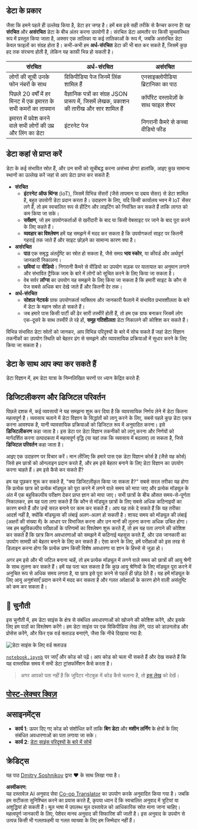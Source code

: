 <!--
CO_OP_TRANSLATOR_METADATA:
{
  "original_hash": "2583a9894af7123b2fcae3376b14c035",
  "translation_date": "2025-08-23T23:57:46+00:00",
  "source_file": "1-Introduction/01-defining-data-science/README.md",
  "language_code": "hi"
}
-->
## डेटा के प्रकार

जैसा कि हमने पहले ही उल्लेख किया है, डेटा हर जगह है। हमें बस इसे सही तरीके से कैप्चर करना है! यह **संरचित** और **असंरचित** डेटा के बीच अंतर करना उपयोगी है। संरचित डेटा आमतौर पर किसी सुव्यवस्थित रूप में प्रस्तुत किया जाता है, अक्सर एक तालिका या कई तालिकाओं के रूप में, जबकि असंरचित डेटा केवल फाइलों का संग्रह होता है। कभी-कभी हम **अर्ध-संरचित** डेटा की भी बात कर सकते हैं, जिसमें कुछ हद तक संरचना होती है, लेकिन यह काफी भिन्न हो सकती है।

| संरचित                                                                      | अर्ध-संरचित                                                                                   | असंरचित                              |
| ---------------------------------------------------------------------------- | ---------------------------------------------------------------------------------------------- | ------------------------------------- |
| लोगों की सूची उनके फोन नंबरों के साथ                                         | विकिपीडिया पेज जिनमें लिंक शामिल हैं                                                           | एनसाइक्लोपीडिया ब्रिटानिका का पाठ    |
| पिछले 20 वर्षों में हर मिनट में एक इमारत के सभी कमरों का तापमान               | वैज्ञानिक पत्रों का संग्रह JSON प्रारूप में, जिसमें लेखक, प्रकाशन की तारीख और सार शामिल हैं    | कॉर्पोरेट दस्तावेज़ों के साथ फाइल शेयर |
| इमारत में प्रवेश करने वाले सभी लोगों की उम्र और लिंग का डेटा                 | इंटरनेट पेज                                                                                   | निगरानी कैमरे से कच्चा वीडियो फीड    |

## डेटा कहां से प्राप्त करें

डेटा के कई संभावित स्रोत हैं, और उन सभी को सूचीबद्ध करना असंभव होगा! हालांकि, आइए कुछ सामान्य स्थानों का उल्लेख करें जहां से आप डेटा प्राप्त कर सकते हैं:

* **संरचित**
  - **इंटरनेट ऑफ थिंग्स** (IoT), जिसमें विभिन्न सेंसरों (जैसे तापमान या दबाव सेंसर) से डेटा शामिल है, बहुत उपयोगी डेटा प्रदान करता है। उदाहरण के लिए, यदि किसी कार्यालय भवन में IoT सेंसर लगे हैं, तो हम स्वचालित रूप से हीटिंग और लाइटिंग को नियंत्रित कर सकते हैं ताकि लागत को कम किया जा सके।
  - **सर्वेक्षण**, जो हम उपयोगकर्ताओं से खरीदारी के बाद या किसी वेबसाइट पर जाने के बाद पूरा करने के लिए कहते हैं।
  - **व्यवहार का विश्लेषण** हमें यह समझने में मदद कर सकता है कि उपयोगकर्ता साइट पर कितनी गहराई तक जाते हैं और साइट छोड़ने का सामान्य कारण क्या है।
* **असंरचित**
  - **पाठ** एक समृद्ध अंतर्दृष्टि का स्रोत हो सकता है, जैसे समग्र **भाव स्कोर**, या कीवर्ड और अर्थपूर्ण जानकारी निकालना।
  - **छवियां** या **वीडियो**। निगरानी कैमरे से वीडियो का उपयोग सड़क पर यातायात का अनुमान लगाने और संभावित ट्रैफिक जाम के बारे में लोगों को सूचित करने के लिए किया जा सकता है।
  - वेब सर्वर **लॉग्स** का उपयोग यह समझने के लिए किया जा सकता है कि हमारी साइट के कौन से पेज सबसे अधिक बार देखे जाते हैं और कितनी देर तक।
* **अर्ध-संरचित**
  - **सोशल नेटवर्क** ग्राफ उपयोगकर्ता व्यक्तित्व और जानकारी फैलाने में संभावित प्रभावशीलता के बारे में डेटा के महान स्रोत हो सकते हैं।
  - जब हमारे पास किसी पार्टी की ढेर सारी तस्वीरें होती हैं, तो हम एक ग्राफ बनाकर जिसमें लोग एक-दूसरे के साथ तस्वीरें ले रहे हों, **समूह गतिशीलता** डेटा निकालने की कोशिश कर सकते हैं।

विभिन्न संभावित डेटा स्रोतों को जानकर, आप विभिन्न परिदृश्यों के बारे में सोच सकते हैं जहां डेटा विज्ञान तकनीकों का उपयोग स्थिति को बेहतर ढंग से समझने और व्यावसायिक प्रक्रियाओं में सुधार करने के लिए किया जा सकता है।

## डेटा के साथ आप क्या कर सकते हैं

डेटा विज्ञान में, हम डेटा यात्रा के निम्नलिखित चरणों पर ध्यान केंद्रित करते हैं:

## डिजिटलीकरण और डिजिटल परिवर्तन

पिछले दशक में, कई व्यवसायों ने यह समझना शुरू कर दिया है कि व्यावसायिक निर्णय लेने में डेटा कितना महत्वपूर्ण है। व्यवसाय चलाने में डेटा विज्ञान के सिद्धांतों को लागू करने के लिए, सबसे पहले कुछ डेटा एकत्र करना आवश्यक है, यानी व्यावसायिक प्रक्रियाओं को डिजिटल रूप में अनुवादित करना। इसे **डिजिटलीकरण** कहा जाता है। इस डेटा पर डेटा विज्ञान तकनीकों को लागू करना और निर्णयों को मार्गदर्शित करना उत्पादकता में महत्वपूर्ण वृद्धि (या यहां तक कि व्यवसाय में बदलाव) ला सकता है, जिसे **डिजिटल परिवर्तन** कहा जाता है।

आइए एक उदाहरण पर विचार करें। मान लीजिए कि हमारे पास एक डेटा विज्ञान कोर्स है (जैसे यह कोर्स) जिसे हम छात्रों को ऑनलाइन प्रदान करते हैं, और हम इसे बेहतर बनाने के लिए डेटा विज्ञान का उपयोग करना चाहते हैं। हम इसे कैसे कर सकते हैं?

हम यह पूछकर शुरू कर सकते हैं, "क्या डिजिटलीकृत किया जा सकता है?" सबसे सरल तरीका यह होगा कि प्रत्येक छात्र को प्रत्येक मॉड्यूल को पूरा करने में लगने वाले समय को मापा जाए और प्रत्येक मॉड्यूल के अंत में एक बहुविकल्पीय परीक्षण देकर प्राप्त ज्ञान को मापा जाए। सभी छात्रों के बीच औसत समय-से-पूर्णता निकालकर, हम यह पता लगा सकते हैं कि कौन से मॉड्यूल छात्रों के लिए सबसे अधिक कठिनाइयों का कारण बनते हैं और उन्हें सरल बनाने पर काम कर सकते हैं।
आप यह तर्क दे सकते हैं कि यह तरीका आदर्श नहीं है, क्योंकि मॉड्यूल्स की लंबाई अलग-अलग हो सकती है। शायद समय को मॉड्यूल की लंबाई (अक्षरों की संख्या में) के आधार पर विभाजित करना और उन मानों की तुलना करना अधिक उचित होगा।
जब हम बहुविकल्पीय परीक्षाओं के परिणामों का विश्लेषण शुरू करते हैं, तो हम यह पता लगाने की कोशिश कर सकते हैं कि छात्र किन अवधारणाओं को समझने में कठिनाई महसूस करते हैं, और उस जानकारी का उपयोग सामग्री को बेहतर बनाने के लिए कर सकते हैं। ऐसा करने के लिए, हमें परीक्षाओं को इस तरह से डिज़ाइन करना होगा कि प्रत्येक प्रश्न किसी विशेष अवधारणा या ज्ञान के हिस्से से जुड़ा हो।

अगर हम इसे और भी जटिल बनाना चाहें, तो हम प्रत्येक मॉड्यूल में लगने वाले समय को छात्रों की आयु श्रेणी के साथ तुलना कर सकते हैं। हमें यह पता चल सकता है कि कुछ आयु श्रेणियों के लिए मॉड्यूल पूरा करने में अनुचित रूप से अधिक समय लगता है, या छात्र इसे पूरा करने से पहले ही छोड़ देते हैं। यह हमें मॉड्यूल के लिए आयु अनुशंसाएँ प्रदान करने में मदद कर सकता है और गलत अपेक्षाओं के कारण होने वाली असंतुष्टि को कम कर सकता है।

## 🚀 चुनौती

इस चुनौती में, हम डेटा साइंस के क्षेत्र से संबंधित अवधारणाओं को खोजने की कोशिश करेंगे, और इसके लिए हम पाठों का विश्लेषण करेंगे। हम डेटा साइंस पर एक विकिपीडिया लेख लेंगे, पाठ को डाउनलोड और प्रोसेस करेंगे, और फिर एक वर्ड क्लाउड बनाएंगे, जैसा कि नीचे दिखाया गया है:

![डेटा साइंस के लिए वर्ड क्लाउड](../../../../1-Introduction/01-defining-data-science/images/ds_wordcloud.png)

[`notebook.ipynb`](../../../../../../../../../1-Introduction/01-defining-data-science/notebook.ipynb ':ignore') पर जाएँ और कोड को पढ़ें। आप कोड को चला भी सकते हैं और देख सकते हैं कि यह वास्तविक समय में सभी डेटा ट्रांसफॉर्मेशन कैसे करता है।

> अगर आपको पता नहीं है कि जुपिटर नोटबुक में कोड कैसे चलाना है, तो [इस लेख](https://soshnikov.com/education/how-to-execute-notebooks-from-github/) को देखें।

## [पोस्ट-लेक्चर क्विज़](https://purple-hill-04aebfb03.1.azurestaticapps.net/quiz/1)

## असाइनमेंट्स

* **कार्य 1**: ऊपर दिए गए कोड को संशोधित करें ताकि **बिग डेटा** और **मशीन लर्निंग** के क्षेत्रों के लिए संबंधित अवधारणाओं का पता लगाया जा सके।
* **कार्य 2**: [डेटा साइंस परिदृश्यों के बारे में सोचें](assignment.md)

## क्रेडिट्स

यह पाठ [Dmitry Soshnikov](http://soshnikov.com) द्वारा ♥️ के साथ लिखा गया है।

**अस्वीकरण**:  
यह दस्तावेज़ AI अनुवाद सेवा [Co-op Translator](https://github.com/Azure/co-op-translator) का उपयोग करके अनुवादित किया गया है। जबकि हम सटीकता सुनिश्चित करने का प्रयास करते हैं, कृपया ध्यान दें कि स्वचालित अनुवाद में त्रुटियां या अशुद्धियां हो सकती हैं। मूल भाषा में उपलब्ध मूल दस्तावेज़ को आधिकारिक स्रोत माना जाना चाहिए। महत्वपूर्ण जानकारी के लिए, पेशेवर मानव अनुवाद की सिफारिश की जाती है। इस अनुवाद के उपयोग से उत्पन्न किसी भी गलतफहमी या गलत व्याख्या के लिए हम जिम्मेदार नहीं हैं।